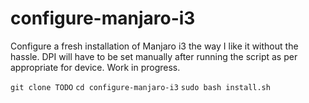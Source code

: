 # configure-manjaro-i3

Configure a fresh installation of Manjaro i3 the way I like it without the hassle.
DPI will have to be set manually after running the script as per appropriate for device.
Work in progress.

`git clone TODO`
`cd configure-manjaro-i3`
`sudo bash install.sh`
